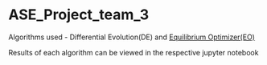 # ASE_Project_team_3


Algorithms used - Differential Evolution(DE) and [Equilibrium Optimizer(EO)](https://www.sciencedirect.com/science/article/abs/pii/S0950705119305295)

Results of each algorithm can be viewed in the respective jupyter notebook
